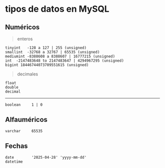 # tipos de datos en MySQL

## Numéricos  
    
> enteros

    tinyint   -128 a 127 | 255 (unsigned)  
    smallint  -32768 a 32767 | 65535 (unsigned)  
    mediumint -8388608 a 8388607 | 16777215 (unsigned)   
    int  -2147483648 to 2147483647 | 4294967295 (unsigned)   
    bigint 18446744073709551615 (unsigned)   

 
> decimales

    float
    double
    decimal


---

    boolean     1 | 0


## Alfauméricos  

    varchar     65535

## Fechas  

    date        '2025-04-28' 'yyyy-mm-dd'  
    datetime